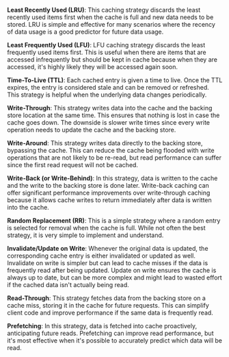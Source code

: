 **Least Recently Used (LRU)**: This caching strategy discards the
least recently used items first when the cache is full and new data
needs to be stored. LRU is simple and effective for many scenarios
where the recency of data usage is a good predictor for future data
usage.

**Least Frequently Used (LFU)**: LFU caching strategy discards the
least frequently used items first. This is useful when there are items
that are accessed infrequently but should be kept in cache because
when they are accessed, it's highly likely they will be accessed again
soon.

**Time-To-Live (TTL)**: Each cached entry is given a time to live.
Once the TTL expires, the entry is considered stale and can be removed
or refreshed. This strategy is helpful when the underlying data
changes periodically.

**Write-Through**: This strategy writes data into the cache and the
backing store location at the same time. This ensures that nothing is
lost in case the cache goes down. The downside is slower write times
since every write operation needs to update the cache and the backing
store.

**Write-Around**: This strategy writes data directly to the backing
store, bypassing the cache. This can reduce the cache being flooded
with write operations that are not likely to be re-read, but read
performance can suffer since the first read request will not be
cached.

**Write-Back (or Write-Behind)**: In this strategy, data is written to
the cache and the write to the backing store is done later. Write-back
caching can offer significant performance improvements over
write-through caching because it allows cache writes to return
immediately after data is written into the cache.

**Random Replacement (RR)**: This is a simple strategy where a random
entry is selected for removal when the cache is full. While not often
the best strategy, it is very simple to implement and understand.

**Invalidate/Update on Write**: Whenever the original data is updated,
the corresponding cache entry is either invalidated or updated as
well. Invalidate on write is simpler but can lead to cache misses if
the data is frequently read after being updated. Update on write
ensures the cache is always up to date, but can be more complex and
might lead to wasted effort if the cached data isn't actually being
read.

**Read-Through**: This strategy fetches data from the backing store on
a cache miss, storing it in the cache for future requests. This can
simplify client code and improve performance if the same data is
frequently read.

**Prefetching**: In this strategy, data is fetched into cache
proactively, anticipating future reads. Prefetching can improve read
performance, but it's most effective when it's possible to accurately
predict which data will be read.

